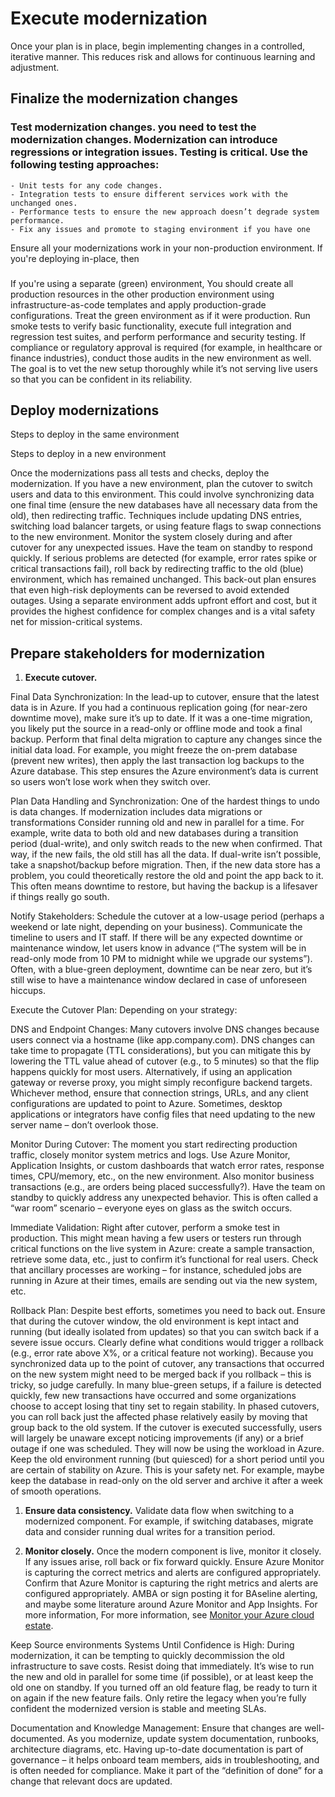 # Execute modernization

Once your plan is in place, begin implementing changes in a controlled, iterative manner. This reduces risk and allows for continuous learning and adjustment.

## Finalize the modernization changes

### Test modernization changes. you need to test the modernization changes. Modernization can introduce regressions or integration issues. Testing is critical. Use the following testing approaches:
    - Unit tests for any code changes.
    - Integration tests to ensure different services work with the unchanged ones.
    - Performance tests to ensure the new approach doesn’t degrade system performance.
    - Fix any issues and promote to staging environment if you have one
Ensure all your modernizations work in your non-production environment. If you're deploying in-place, then

### 
If you're using a separate (green) environment, You should create all production resources in the other production environment using infrastructure-as-code templates and apply production-grade configurations. Treat the green environment as if it were production. Run smoke tests to verify basic functionality, execute full integration and regression test suites, and perform performance and security testing. If compliance or regulatory approval is required (for example, in healthcare or finance industries), conduct those audits in the new environment as well. The goal is to vet the new setup thoroughly while it’s not serving live users so that you can be confident in its reliability.

## Deploy modernizations

Steps to deploy in the same environment

Steps to deploy in a new environment

Once the modernizations pass all tests and checks, deploy the modernization. If you have a new environment, plan the cutover to switch users and data to this environment. This could involve synchronizing data one final time (ensure the new databases have all necessary data from the old), then redirecting traffic. Techniques include updating DNS entries, switching load balancer targets, or using feature flags to swap connections to the new environment. Monitor the system closely during and after cutover for any unexpected issues. Have the team on standby to respond quickly. If serious problems are detected (for example, error rates spike or critical transactions fail), roll back by redirecting traffic to the old (blue) environment, which has remained unchanged. This back-out plan ensures that even high-risk deployments can be reversed to avoid extended outages.
Using a separate environment adds upfront effort and cost, but it provides the highest confidence for complex changes and is a vital safety net for mission-critical systems.

## Prepare stakeholders for modernization

1. **Execute cutover.**


Final Data Synchronization: In the lead-up to cutover, ensure that the latest data is in Azure. If you had a continuous replication going (for near-zero downtime move), make sure it’s up to date. If it was a one-time migration, you likely put the source in a read-only or offline mode and took a final backup. Perform that final delta migration to capture any changes since the initial data load. For example, you might freeze the on-prem database (prevent new writes), then apply the last transaction log backups to the Azure database. This step ensures the Azure environment’s data is current so users won’t lose work when they switch over. 

Plan Data Handling and Synchronization: One of the hardest things to undo is data changes. If modernization includes data migrations or transformations Consider running old and new in parallel for a time. For example, write data to both old and new databases during a transition period (dual-write), and only switch reads to the new when confirmed. That way, if the new fails, the old still has all the data. If dual-write isn’t possible, take a snapshot/backup before migration. Then, if the new data store has a problem, you could theoretically restore the old and point the app back to it. This often means downtime to restore, but having the backup is a lifesaver if things really go south.

Notify Stakeholders: Schedule the cutover at a low-usage period (perhaps a weekend or late night, depending on your business). Communicate the timeline to users and IT staff. If there will be any expected downtime or maintenance window, let users know in advance (“The system will be in read-only mode from 10 PM to midnight while we upgrade our systems”). Often, with a blue-green deployment, downtime can be near zero, but it’s still wise to have a maintenance window declared in case of unforeseen hiccups.

Execute the Cutover Plan: Depending on your strategy:

DNS and Endpoint Changes: Many cutovers involve DNS changes because users connect via a hostname (like app.company.com). DNS changes can take time to propagate (TTL considerations), but you can mitigate this by lowering the TTL value ahead of cutover (e.g., to 5 minutes) so that the flip happens quickly for most users. Alternatively, if using an application gateway or reverse proxy, you might simply reconfigure backend targets. Whichever method, ensure that connection strings, URLs, and any client configurations are updated to point to Azure. Sometimes, desktop applications or integrators have config files that need updating to the new server name – don’t overlook those.

Monitor During Cutover: The moment you start redirecting production traffic, closely monitor system metrics and logs. Use Azure Monitor, Application Insights, or custom dashboards that watch error rates, response times, CPU/memory, etc., on the new environment. Also monitor business transactions (e.g., are orders being placed successfully?). Have the team on standby to quickly address any unexpected behavior. This is often called a “war room” scenario – everyone eyes on glass as the switch occurs.

Immediate Validation: Right after cutover, perform a smoke test in production. This might mean having a few users or testers run through critical functions on the live system in Azure: create a sample transaction, retrieve some data, etc., just to confirm it’s functional for real users. Check that ancillary processes are working – for instance, scheduled jobs are running in Azure at their times, emails are sending out via the new system, etc.

Rollback Plan: Despite best efforts, sometimes you need to back out. Ensure that during the cutover window, the old environment is kept intact and running (but ideally isolated from updates) so that you can switch back if a severe issue occurs. Clearly define what conditions would trigger a rollback (e.g., error rate above X%, or a critical feature not working). Because you synchronized data up to the point of cutover, any transactions that occurred on the new system might need to be merged back if you rollback – this is tricky, so judge carefully. In many blue-green setups, if a failure is detected quickly, few new transactions have occurred and some organizations choose to accept losing that tiny set to regain stability. In phased cutovers, you can roll back just the affected phase relatively easily by moving that group back to the old system.
If the cutover is executed successfully, users will largely be unaware except noticing improvements (if any) or a brief outage if one was scheduled. They will now be using the workload in Azure. Keep the old environment running (but quiesced) for a short period until you are certain of stability on Azure. This is your safety net. For example, maybe keep the database in read-only on the old server and archive it after a week of smooth operations.

1. **Ensure data consistency.** Validate data flow when switching to a modernized component. For example, if switching databases, migrate data and consider running dual writes for a transition period.


1. **Monitor closely.** Once the modern component is live, monitor it closely. If any issues arise, roll back or fix forward quickly. Ensure Azure Monitor is capturing the correct metrics and alerts are configured appropriately. Confirm that Azure Monitor is capturing the right metrics and alerts are configured appropriately. AMBA or sign posting it for BAseline alerting, and maybe some literature around Azure Monitor and App Insights. For more information, For more information, see [Monitor your Azure cloud estate](/azure/azure-monitor/overview).

Keep Source environments Systems Until Confidence is High: During modernization, it can be tempting to quickly decommission the old infrastructure to save costs. Resist doing that immediately. It’s wise to run the new and old in parallel for some time (if possible), or at least keep the old one on standby. If you turned off an old feature flag, be ready to turn it on again if the new feature fails. Only retire the legacy when you’re fully confident the modernized version is stable and meeting SLAs.

Documentation and Knowledge Management: Ensure that changes are well-documented. As you modernize, update system documentation, runbooks, architecture diagrams, etc. Having up-to-date documentation is part of governance – it helps onboard team members, aids in troubleshooting, and is often needed for compliance. Make it part of the “definition of done” for a change that relevant docs are updated.